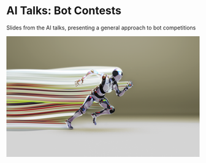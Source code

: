 # AI Talks: Bot Contests
Slides from the AI talks, presenting a general approach to bot competitions

![cover art](bot-1613606.png "cover")
